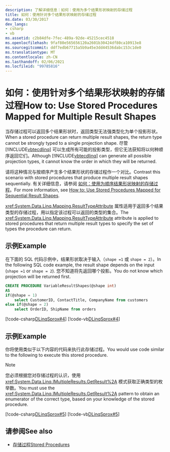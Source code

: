 ```yaml
---
description: 了解详细信息：如何：使用为多个结果形状映射的存储过程
title: 如何：使用针对多个结果形状映射的存储过程
ms.date: 03/30/2017
dev_langs:
- csharp
- vb
ms.assetid: c2b84dfe-7fec-489a-92de-45215cec4518
ms.openlocfilehash: 9faf80e565656120a2601b30424df80ca10913e8
ms.sourcegitcommit: ddf7edb67715a5b9a45e3dd44536dabc153c1de0
ms.translationtype: MT
ms.contentlocale: zh-CN
ms.lasthandoff: 02/06/2021
ms.locfileid: "99785816"
---
```

# <a name="how-to-use-stored-procedures-mapped-for-multiple-result-shapes"></a><span data-ttu-id="856cf-103">如何：使用针对多个结果形状映射的存储过程</span><span class="sxs-lookup"><span data-stu-id="856cf-103">How to: Use Stored Procedures Mapped for Multiple Result Shapes</span></span>

<span data-ttu-id="856cf-104">当存储过程可以返回多个结果形状时，返回类型无法强类型化为单个投影形状。</span><span class="sxs-lookup"><span data-stu-id="856cf-104">When a stored procedure can return multiple result shapes, the return type cannot be strongly typed to a single projection shape.</span></span> <span data-ttu-id="856cf-105">尽管 [!INCLUDE[vbtecdlinq](../../../../../../includes/vbtecdlinq-md.md)] 可以生成所有可能的投影类型，但它无法获知将以何种顺序返回它们。</span><span class="sxs-lookup"><span data-stu-id="856cf-105">Although [!INCLUDE[vbtecdlinq](../../../../../../includes/vbtecdlinq-md.md)] can generate all possible projection types, it cannot know the order in which they will be returned.</span></span>  
  
 <span data-ttu-id="856cf-106">请将这种情况与按顺序产生多个结果形状的存储过程作一个对比。</span><span class="sxs-lookup"><span data-stu-id="856cf-106">Contrast this scenario with stored procedures that produce multiple result shapes sequentially.</span></span> <span data-ttu-id="856cf-107">有关详细信息，请参阅 [如何：使用为顺序结果形状映射的存储过程](how-to-use-stored-procedures-mapped-for-sequential-result-shapes.md)。</span><span class="sxs-lookup"><span data-stu-id="856cf-107">For more information, see [How to: Use Stored Procedures Mapped for Sequential Result Shapes](how-to-use-stored-procedures-mapped-for-sequential-result-shapes.md).</span></span>  
  
 <span data-ttu-id="856cf-108"><xref:System.Data.Linq.Mapping.ResultTypeAttribute> 属性适用于返回多个结果类型的存储过程，用以指定该过程可以返回的类型的集合。</span><span class="sxs-lookup"><span data-stu-id="856cf-108">The <xref:System.Data.Linq.Mapping.ResultTypeAttribute> attribute is applied to stored procedures that return multiple result types to specify the set of types the procedure can return.</span></span>  
  
## <a name="example"></a><span data-ttu-id="856cf-109">示例</span><span class="sxs-lookup"><span data-stu-id="856cf-109">Example</span></span>  

 <span data-ttu-id="856cf-110">在下面的 SQL 代码示例中，结果形状取决于输入（`shape =1` 或 `shape = 2`）。</span><span class="sxs-lookup"><span data-stu-id="856cf-110">In the following SQL code example, the result shape depends on the input (`shape =1` or `shape = 2`).</span></span> <span data-ttu-id="856cf-111">您不知道将先返回哪个投影。</span><span class="sxs-lookup"><span data-stu-id="856cf-111">You do not know which projection will be returned first.</span></span>  
  
``` sql
CREATE PROCEDURE VariableResultShapes(@shape int)  
AS  
if(@shape = 1)  
    select CustomerID, ContactTitle, CompanyName from customers  
else if(@shape = 2)  
    select OrderID, ShipName from orders  
```  
  
 [!code-csharp[DLinqSprox#4](../../../../../../samples/snippets/csharp/VS_Snippets_Data/DLinqSprox/cs/northwind-sprox.cs#4)]
 [!code-vb[DLinqSprox#4](../../../../../../samples/snippets/visualbasic/VS_Snippets_Data/DLinqSprox/vb/northwind-sprox.vb#4)]  
  
## <a name="example"></a><span data-ttu-id="856cf-112">示例</span><span class="sxs-lookup"><span data-stu-id="856cf-112">Example</span></span>  

 <span data-ttu-id="856cf-113">你将使用类似于以下内容的代码来执行此存储过程。</span><span class="sxs-lookup"><span data-stu-id="856cf-113">You would use code similar to the following to execute this stored procedure.</span></span>  
  
> [!NOTE]
> <span data-ttu-id="856cf-114">您必须根据您对存储过程的认识，使用 <xref:System.Data.Linq.IMultipleResults.GetResult%2A> 模式获取正确类型的枚举数。</span><span class="sxs-lookup"><span data-stu-id="856cf-114">You must use the <xref:System.Data.Linq.IMultipleResults.GetResult%2A> pattern to obtain an enumerator of the correct type, based on your knowledge of the stored procedure.</span></span>  
  
 [!code-csharp[DLinqSprox#5](../../../../../../samples/snippets/csharp/VS_Snippets_Data/DLinqSprox/cs/Program.cs#5)]
 [!code-vb[DLinqSprox#5](../../../../../../samples/snippets/visualbasic/VS_Snippets_Data/DLinqSprox/vb/Module1.vb#5)]  
  
## <a name="see-also"></a><span data-ttu-id="856cf-115">请参阅</span><span class="sxs-lookup"><span data-stu-id="856cf-115">See also</span></span>

- [<span data-ttu-id="856cf-116">存储过程</span><span class="sxs-lookup"><span data-stu-id="856cf-116">Stored Procedures</span></span>](stored-procedures.md)
